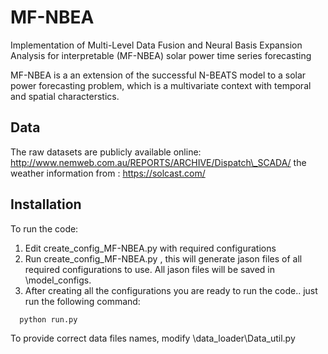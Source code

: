# MF-NBEA
Implementation of Multi-Level Data Fusion and Neural Basis Expansion Analysis for interpretable (MF-NBEA) solar power time series forecasting

MF-NBEA is a an extension of the successful N-BEATS model to a solar power forecasting problem, which is a multivariate context with temporal and spatial characterstics. 

## Data
The raw datasets are publicly available online: http://www.nemweb.com.au/REPORTS/ARCHIVE/Dispatch\_SCADA/
the weather information from : https://solcast.com/

## Installation


To run the code: 
1. Edit  create_config_MF-NBEA.py with required configurations 
2. Run create_config_MF-NBEA.py  , this will generate jason files of all required configurations to use. All jason files will be saved in \model_configs.
3. After creating all the configurations you are ready to run the code.. just run the following command:

```bash
  python run.py 
```

To provide correct data files names, modify  \data_loader\Data_util.py 


